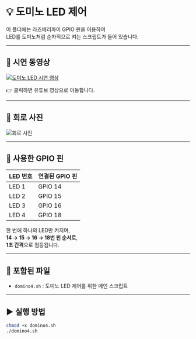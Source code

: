 # 💡 도미노 LED 제어

이 폴더에는 라즈베리파이 GPIO 핀을 이용하여  
LED를 도미노처럼 순차적으로 켜는 스크립트가 들어 있습니다.

---

## 🎥 시연 동영상

[![도미노 LED 시연 영상](https://img.youtube.com/vi/JqaspqSPogI/0.jpg)](https://youtu.be/JqaspqSPogI?si=rbQri3j8Vn_CoLt7)

👉 클릭하면 유튜브 영상으로 이동합니다.

---

## 🧩 회로 사진

![회로 사진](https://github.com/user-attachments/assets/fbe4a4bb-3d4d-4cfb-af4f-a59dd6257ab2)

---

## 🔌 사용한 GPIO 핀

| LED 번호 | 연결된 GPIO 핀 |
|----------|----------------|
| LED 1    | GPIO 14        |
| LED 2    | GPIO 15        |
| LED 3    | GPIO 16        |
| LED 4    | GPIO 18        |

한 번에 하나의 LED만 켜지며,  
**14 → 15 → 16 → 18번 핀 순서로**,  
**1초 간격**으로 점등됩니다.

---

## 📁 포함된 파일

- `domino4.sh` : 도미노 LED 제어를 위한 메인 스크립트

---

## ▶️ 실행 방법

```bash
chmod +x domino4.sh
./domino4.sh
